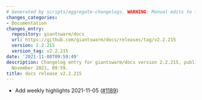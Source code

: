 ```yaml
---
# Generated by scripts/aggregate-changelogs. WARNING: Manual edits to this files will be overwritten.
changes_categories:
- Documentation
changes_entry:
  repository: giantswarm/docs
  url: https://github.com/giantswarm/docs/releases/tag/v2.2.215
  version: 2.2.215
  version_tag: v2.2.215
date: '2021-11-08T09:59:49'
description: Changelog entry for giantswarm/docs version 2.2.215, published on 08
  November 2021, 09:59.
title: docs release v2.2.215
---
```


 - Add weekly highlights 2021-11-05 ([#1189](https://github.com/giantswarm/docs/pull/1189))
